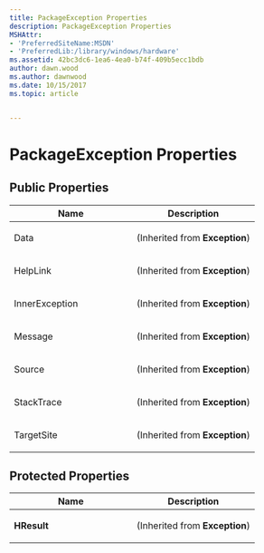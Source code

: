 ```yaml
---
title: PackageException Properties
description: PackageException Properties
MSHAttr:
- 'PreferredSiteName:MSDN'
- 'PreferredLib:/library/windows/hardware'
ms.assetid: 42bc3dc6-1ea6-4ea0-b74f-409b5ecc1bdb
author: dawn.wood
ms.author: dawnwood
ms.date: 10/15/2017
ms.topic: article


---
```


# PackageException Properties


## <span id="Public_Properties"></span><span id="public_properties"></span><span id="PUBLIC_PROPERTIES"></span>Public Properties


<table>
<colgroup>
<col width="50%" />
<col width="50%" />
</colgroup>
<thead>
<tr class="header">
<th>Name</th>
<th>Description</th>
</tr>
</thead>
<tbody>
<tr class="odd">
<td><p>Data</p></td>
<td><p>(Inherited from <strong>Exception</strong>)</p></td>
</tr>
<tr class="even">
<td><p>HelpLink</p></td>
<td><p>(Inherited from <strong>Exception</strong>)</p></td>
</tr>
<tr class="odd">
<td><p>InnerException</p></td>
<td><p>(Inherited from <strong>Exception</strong>)</p></td>
</tr>
<tr class="even">
<td><p>Message</p></td>
<td><p>(Inherited from <strong>Exception</strong>)</p></td>
</tr>
<tr class="odd">
<td><p>Source</p></td>
<td><p>(Inherited from <strong>Exception</strong>)</p></td>
</tr>
<tr class="even">
<td><p>StackTrace</p></td>
<td><p>(Inherited from <strong>Exception</strong>)</p></td>
</tr>
<tr class="odd">
<td><p>TargetSite</p></td>
<td><p>(Inherited from <strong>Exception</strong>)</p></td>
</tr>
</tbody>
</table>

 

## <span id="Protected_Properties"></span><span id="protected_properties"></span><span id="PROTECTED_PROPERTIES"></span>Protected Properties


<table>
<colgroup>
<col width="50%" />
<col width="50%" />
</colgroup>
<thead>
<tr class="header">
<th>Name</th>
<th>Description</th>
</tr>
</thead>
<tbody>
<tr class="odd">
<td><p><strong>HResult</strong></p></td>
<td><p>(Inherited from <strong>Exception</strong>)</p></td>
</tr>
</tbody>
</table>

 

 

 







